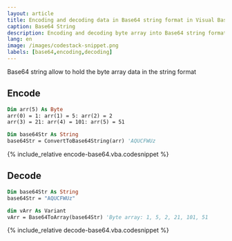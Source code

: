 ```yaml
---
layout: article
title: Encoding and decoding data in Base64 string format in Visual Basic 6 (VBA)
caption: Base64 String
description: Encoding and decoding byte array into Base64 string format in Visual Basic 6 (VBA)
lang: en
image: /images/codestack-snippet.png
labels: [base64,encoding,decoding]
---
```

Base64 string allow to hold the byte array data in the string format

## Encode

~~~vb
Dim arr(5) As Byte
arr(0) = 1: arr(1) = 5: arr(2) = 2
arr(3) = 21: arr(4) = 101: arr(5) = 51

Dim base64Str As String
base64Str = ConvertToBase64String(arr) 'AQUCFWUz
~~~

{% include_relative encode-base64.vba.codesnippet %}

## Decode

~~~vb
Dim base64Str As String
base64Str = "AQUCFWUz"

dim vArr As Variant
vArr = Base64ToArray(base64Str) 'Byte array: 1, 5, 2, 21, 101, 51
~~~

{% include_relative decode-base64.vba.codesnippet %}